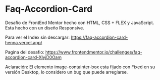 # Faq-Accordion-Card
Desafio de FrontEnd Mentor hecho con HTML, CSS + FLEX y JavaScript. Esta hecho con un diseño Responsive.

Para ver el Index sin descargar: https://faq-accordion-card-henna.vercel.app/

Pagina del desafio: https://www.frontendmentor.io/challenges/faq-accordion-card-XlyjD0Oam

Aclaración: El elemento image-containter-box esta fijado con Fixed en su versión Desktop, lo considero un bug que puede arreglarse.

